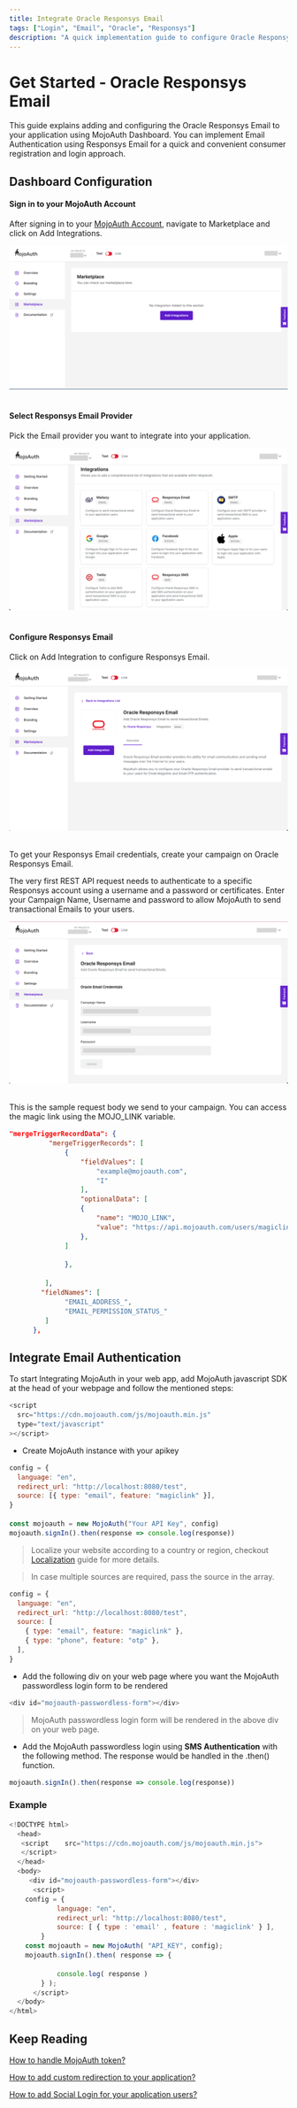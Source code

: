 ```yaml
---
title: Integrate Oracle Responsys Email
tags: ["Login", "Email", "Oracle", "Responsys"]
description: "A quick implementation guide to configure Oracle Responsys Email to send transactional email to your application users with custom sender name and email."
---
```


# Get Started - Oracle Responsys Email

This guide explains adding and configuring the Oracle Responsys Email to your application using MojoAuth Dashboard. You can implement Email Authentication using Responsys Email for a quick and convenient consumer registration and login approach.

## Dashboard Configuration

#### Sign in to your MojoAuth Account

After signing in to your [MojoAuth Account](https://mojoauth.com/dashboard/overview), navigate to Marketplace and click on Add Integrations.

<div style="text-align:center">
  <img src="./images/marketplace.png" alt="Company" />
</div>
<br/>

#### Select Responsys Email Provider

Pick the Email provider you want to integrate into your application.

<div style="text-align:center">
  <img src="./images/integrations.png" alt="Company" />
</div>
<br/>

#### Configure Responsys Email

Click on Add Integration to configure Responsys Email.

<div style="text-align:center">
  <img src="./images/oracle-responsys-email.png" alt="Company" />
</div>
<br/>

To get your Responsys Email credentials, create your campaign on Oracle Responsys Email.

The very first REST API request needs to authenticate to a specific Responsys account using a username and a password or certificates. Enter your Campaign Name, Username and password to allow MojoAuth to send transactional Emails to your users.

<div style="text-align:center">
  <img src="./images/responsys-email-credentials.png" alt="Company" />
</div>
<br/>

This is the sample request body we send to your campaign. You can access the magic link using the MOJO_LINK variable.

```json
"mergeTriggerRecordData": {
          "mergeTriggerRecords": [
              {
                  "fieldValues": [
                      "example@mojoauth.com",
                      "I"
                  ],
                  "optionalData": [
                  {
                      "name": "MOJO_LINK",
                      "value": "https://api.mojoauth.com/users/magiclink/verify?api_key=xxxxxxxxx&state_id=xxxxxxxxx&magictext=xxxxxxxxxx"
                  },
              ]

              },

         ],
        "fieldNames": [
              "EMAIL_ADDRESS_",
              "EMAIL_PERMISSION_STATUS_"
         ]
      },
```

## Integrate Email Authentication

To start Integrating MojoAuth in your web app, add MojoAuth javascript SDK at the head of your webpage and follow the mentioned steps:

```js
<script
  src="https://cdn.mojoauth.com/js/mojoauth.min.js"
  type="text/javascript"
></script>
```

- Create MojoAuth instance with your apikey

```js
config = {
  language: "en",
  redirect_url: "http://localhost:8080/test",
  source: [{ type: "email", feature: "magiclink" }],
}

const mojoauth = new MojoAuth("Your API Key", config)
mojoauth.signIn().then(response => console.log(response))
```

> Localize your website according to a country or region, checkout [Localization](/configurations/localization/) guide for more details.

> In case multiple sources are required, pass the source in the array.

```js
config = {
  language: "en",
  redirect_url: "http://localhost:8080/test",
  source: [
    { type: "email", feature: "magiclink" },
    { type: "phone", feature: "otp" },
  ],
}
```

- Add the following div on your web page where you want the MojoAuth passwordless login form to be rendered

```js
<div id="mojoauth-passwordless-form"></div>
```

> MojoAuth passwordless login form will be rendered in the above div on your web page.

- Add the MojoAuth passwordless login using **SMS Authentication** with the following method. The response would be handled in the .then() function.

```js
mojoauth.signIn().then(response => console.log(response))
```

### Example

```js
<!DOCTYPE html>
  <head>
   <script    src="https://cdn.mojoauth.com/js/mojoauth.min.js">
   </script>
  </head>
  <body>
     <div id="mojoauth-passwordless-form"></div>
      <script>
    config = {
            language: "en",
            redirect_url: "http://localhost:8080/test",
            source: [ { type : 'email' , feature : 'magiclink' } ],
        }
    const mojoauth = new MojoAuth( "API_KEY", config);
    mojoauth.signIn().then( response => {

            console.log( response )
        } );
      </script>
  </body>
</html>
```

## Keep Reading

[How to handle MojoAuth token?](/howto/handle-jwt-token/)

[How to add custom redirection to your application?](/configurations/redirection/)

[How to add Social Login for your application users?](/howto/social-login/)
